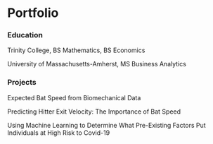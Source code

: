 # Portfolio

### Education
Trinity College, BS Mathematics, BS Economics


University of Massachusetts-Amherst, MS Business Analytics

### Projects
Expected Bat Speed from Biomechanical Data

Predicting Hitter Exit Velocity: The Importance of Bat Speed

Using Machine Learning to Determine What Pre-Existing Factors Put Individuals at High Risk to Covid-19
